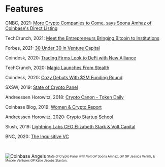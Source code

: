 Features
========
CNBC, 2021: [More Crypto Companies to Come, says Soona Amhaz of Coinbase's Direct Listing](https://www.cnbc.com/video/2021/04/13/more-crypto-companies-to-come-says-soona-amhaz-of-coinbases-direct-listing.html) 

TechCrunch, 2021: [Meet the Entrepreneurs Bringing Bitcoin to Institutions](https://techcrunch.com/2021/02/09/meet-the-entrepreneurs-bringing-bitcoin-to-institutions/)

Forbes, 2021: [30 Under 30 in Venture Capital](https://www.forbes.com/profile/soona-amhaz/)

Coindesk, 2020: [Trading Firms Look to DeFi with New Alliance](https://www.coindesk.com/chicagos-trading-firms-look-to-defi-with-new-alliance)

TechCrunch, 2020: [Magic Launches From Stealth](https://techcrunch.com/2020/06/03/decentralized-identity-management-platform-magic-launches-from-stealth-with-4m/)

Coindesk, 2020: [Cozy Debuts With $2M Funding Round](https://www.coindesk.com/defi-risk-management-startup-cozy-finance-debuts-with-2m-funding-round)

SXSW, 2019: [State of Crypto Panel](https://schedule.sxsw.com/2019/speakers/2004385)

Andreessen Horowitz, 2018: [Crypto Canon - Token Daily](https://a16z.com/2018/02/10/crypto-readings-resources/)

Coinbase Blog, 2019: [Women & Crypto Report](https://blog.coinbase.com/coinbase-reports-women-crypto-ab030d19ce11)

Andreessen Horowitz, 2020: [Crypto Startup School](https://a16z.com/2019/12/11/announcing-crypto-startup-school-instructors/)

Slush, 2019: [Lightning Labs CEO Elizabeth Stark & Volt Capital](https://www.youtube.com/watch?v=h8SdNpRnB-o)

BNC, 2020: [The Inquisitive VC](https://bravenewcoin.com/insights/the-inquisitive-vc-soona-amhaz-general-partner-at-volt-capital)

<br>
<p> </p>


![Coinbase Angels](assets/img/CBAngels.png)
<sub><sup> State of Crypto Panel with Volt GP Soona Amhaz, GV GP Jessica Verrilli, & Moxxie Ventures GP Katie Jacobs Stanton.
